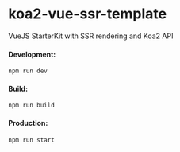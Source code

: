 # koa2-vue-ssr-template
VueJS StarterKit with SSR rendering and Koa2 API

#### Development:

`npm run dev`

#### Build:

`npm run build`

#### Production:

`npm run start`
